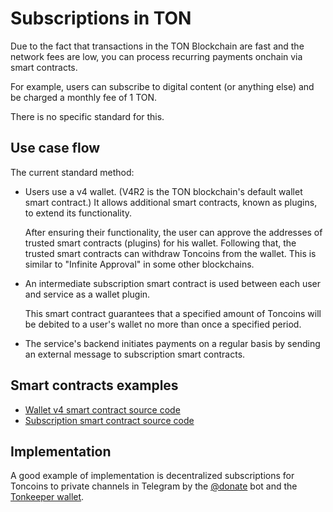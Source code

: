 # Subscriptions in TON

Due to the fact that transactions in the TON Blockchain are fast and the network fees are low, you can process recurring payments onchain via smart contracts.

For example, users can subscribe to digital content (or anything else) and be charged a monthly fee of 1 TON.

There is no specific standard for this.

## Use case flow

The current standard method:

- Users use a v4 wallet. (V4R2 is the TON blockchain's default wallet smart contract.) It allows additional smart contracts, known as plugins, to extend its functionality.

   After ensuring their functionality, the user can approve the addresses of trusted smart contracts (plugins) for his wallet. Following that, the trusted smart contracts can withdraw Toncoins from the wallet. This is similar to "Infinite Approval" in some other blockchains.

- An intermediate subscription smart contract is used between each user and service as a wallet plugin.

   This smart contract guarantees that a specified amount of Toncoins will be debited to a user's wallet no more than once a specified period.

- The service's backend initiates payments on a regular basis by sending an external message to subscription smart contracts.

## Smart contracts examples

* [Wallet v4 smart contract source code](https://github.com/ton-blockchain/wallet-contract/blob/main/func/wallet-v4-code.fc)
* [Subscription smart contract source code](https://github.com/ton-blockchain/wallet-contract/blob/main/func/simple-subscription-plugin.fc)

## Implementation

A good example of implementation is decentralized subscriptions for Toncoins to private channels in Telegram by the [@donate](https://t.me/donate) bot and the [Tonkeeper wallet](https://tonkeeper.com).